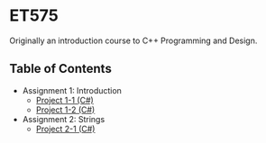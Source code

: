 # ET575
Originally an introduction course to C++ Programming and Design.

## Table of Contents
- Assignment 1: Introduction
  - [Project 1-1 (C#)](https://github.com/tonychuaco/ET575/tree/Assignment1-1)
  - [Project 1-2 (C#)](https://github.com/tonychuaco/ET575/tree/Assignment1-2)
- Assignment 2: Strings
  - [Project 2-1 (C#)](https://github.com/tonychuaco/ET575/tree/Assignment2-1)
